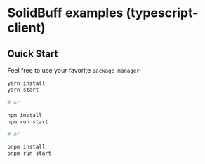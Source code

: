 # SolidBuff examples (typescript-client)

## Quick Start

Feel free to use your favorite `package manager`

```sh
yarn install
yarn start

# or

npm install
npm run start

# or

pnpm install
pnpm run start
```
